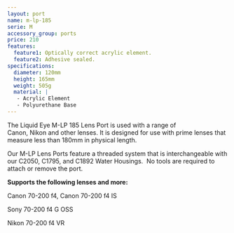 ```yaml
---
layout: port
name: m-lp-185
serie: M
accessory_group: ports
price: 210
features:
  feature1: Optically correct acrylic element.
  feature2: Adhesive sealed.
specifications:
  diameter: 120mm
  height: 165mm
  weight: 505g
  material: |
   - Acrylic Element
   - Polyurethane Base
---
```

The Liquid Eye M-LP 185 Lens Port is used with a range of Canon, Nikon and other lenses. It is designed for use with prime lenses that measure less than 180mm in physical length.

Our M-LP Lens Ports feature a threaded system that is interchangeable with our C2050, C1795, and C1892 Water Housings.  No tools are required to attach or remove the port.

**Supports the following lenses and more:**

Canon	70-200 f4, Canon 70-200 f4 IS

Sony 70-200 f4 G OSS

Nikon	70-200 f4 VR
